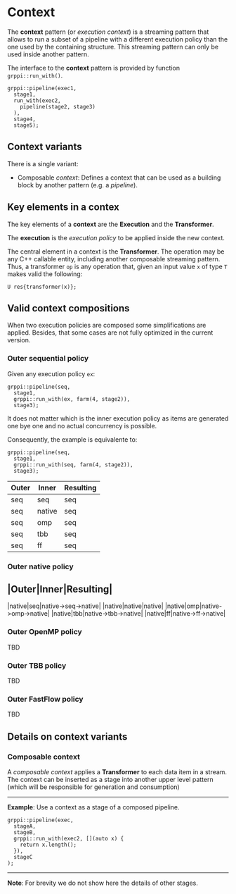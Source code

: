 # Context

The **context** pattern (or *execution context*) is a streaming pattern that
allows to run a subset of a pipeline with a different execution policy than the
one used by the containing structure.  This streaming pattern can only be used
inside another pattern.

The interface to the **context** pattern is provided by function
`grppi::run_with()`.

~~~{.cpp}
grppi::pipeline(exec1,
  stage1,
  run_with(exec2, 
    pipeline(stage2, stage3)
  ),
  stage4,
  stage5);
~~~

## Context variants

There is a single variant:

* Composable *context*: Defines a context that can be used as a building block by
another pattern (e.g. a *pipeline*).

## Key elements in a contex

The key elements of a **context** are the **Execution** and the **Transformer**.

The **execution** is the *execution policy* to be applied inside the new
context.

The central element in a context is the **Transformer**. The operation may be
any C++ callable entity, including another composable streaming pattern.  Thus,
a transformer `op` is any operation that, given an input value `x` of type `T`
makes valid the following:

~~~{.cpp}
U res{transformer(x)};
~~~

## Valid context compositions

When two execution policies are composed some simplifications are applied.
Besides, that some cases are not fully optimized in the current version.

### Outer sequential policy

Given any execution policy `ex`:

~~~{.cpp}
grppi::pipeline(seq,
  stage1,
  grppi::run_with(ex, farm(4, stage2)),
  stage3);
~~~

It does not matter which is the inner execution policy as items are generated
one bye one and no actual concurrency is possible.

Consequently, the example is equivalente to:

~~~{.cpp}
grppi::pipeline(seq,
  stage1,
  grppi::run_with(seq, farm(4, stage2)),
  stage3);
~~~

|Outer|Inner  |Resulting|
|-----|-------|---------|
|seq  |seq    |seq      |
|seq  |native |seq      |
|seq  |omp    |seq      |
|seq  |tbb    |seq      |
|seq  |ff     |seq      |

### Outer native policy

|Outer|Inner|Resulting|
-----------------------
|native|seq|native->seq->native|
|native|native|native|
|native|omp|native->omp->native|
|native|tbb|native->tbb->native|
|native|ff|native->ff->native|


### Outer OpenMP policy

TBD

### Outer TBB policy

TBD

### Outer FastFlow policy

TBD

## Details on context variants

### Composable context

A *composable context* applies a **Transformer** to each data item in a stream.
The context can be inserted as a stage into another upper level pattern (which
will be responsible for generation and consumption)

---
**Example**: Use a context as a stage of a composed pipeline.
~~~{.cpp}
grppi::pipeline(exec,
  stageA,
  stageB,
  grppi::run_with(exec2, [](auto x) {
    return x.length();
  }),
  stageC
);
~~~
---
**Note**: For brevity we do not show here the details of other stages.

